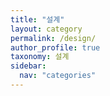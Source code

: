 ```yaml
---
title: "설계"
layout: category
permalink: /design/
author_profile: true
taxonomy: 설계
sidebar:
  nav: "categories"
---
```





